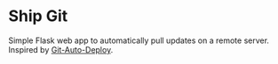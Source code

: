 # Ship Git
Simple Flask web app to automatically pull updates on a remote server. Inspired by [Git-Auto-Deploy](https://github.com/olipo186/Git-Auto-Deploy).
